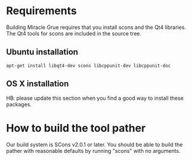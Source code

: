 # Requirements

Building Miracle Grue requires that you install scons and the Qt4 libraries. The Qt4 tools for scons are included in the source tree.

## Ubuntu installation

    apt-get install libqt4-dev scons libcppunit-dev libcppunit-doc
		   
 
## OS X installation

HB: please update this section when you find a good way to install these packages.

# How to build the tool pather

Our build system is SCons v2.0.1 or later. You should be able to build the pather with reasonable defaults by running "scons" with no arguments.
